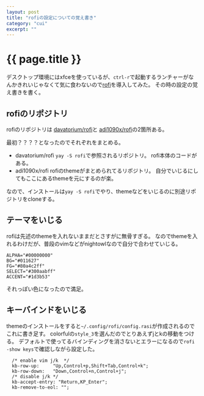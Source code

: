 ```yaml
---
layout: post
title: "rofiの設定についての覚え書き"
category: "cui"
excerpt: ""
---
```


# {{ page.title }}


デスクトップ環境にはxfceを使っているが、`ctrl-r`で起動するランチャーがなんかきれいじゃなくて気に食わないので[rofi](https://github.com/davatorium/rofi)を導入してみた。
その時の設定の覚え書きを書く。

## rofiのリポジトリ
rofiのリポジトリは [davatorium/rofi](https://github.com/davatorium/rofi)と [adi1090x/rofi](https://github.com/adi1090x/rofi)の2箇所ある。

最初？？？？となったのでそれぞれをまとめる。

- davatorium/rofi
 `yay -S rofi`で参照されるリポジトリ。
 rofi本体のコードがある。
- adi1090x/rofi
 rofiのthemeがまとめられてるリポジトリ。
 自分でいじるにしてもここにあるthemeを元にするのが楽。

なので、インストールは`yay -S rofi`でやり、themeなどをいじるのに別途リポジトリをcloneする。

## テーマをいじる

rofiは先述のthemeを入れないままだとさすがに無骨すぎる。
なのでthemeを入れるわけだが、普段のvimなどがnightowlなので自分で合わせていじる。
```text
ALPHA="#00000000"
BG="#011627"
FG="#80a4c2ff"
SELECT="#300aabff"
ACCENT="#1d3b53"
```

それっぽい色になったので満足。

## キーバインドをいじる

themeのインストールをすると`~/.config/rofi/config.rasi`が作成されるのでこれに書き足す。
colorfulの`style_3`を選んだのでとりあえずjとkの移動をつける。
デフォルトで使ってるバインディングを消さないとエラーになるので`rofi -show keys`で確認しながら設定した。

```
  /* enable vim j/k  */
  kb-row-up:     "Up,Control+p,Shift+Tab,Control+k";
  kb-row-down:   "Down,Control+n,Control+j";
  /* disable j/k */
  kb-accept-entry: "Return,KP_Enter";
  kb-remove-to-eol: "";
```


